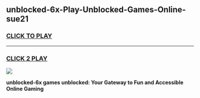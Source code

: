 
## unblocked-6x-Play-Unblocked-Games-Online-sue21
<h3>
<a href="https://premium76.site?title=unblocked-6x&ref=25A">CLICK TO PLAY</a></h3>
<hr>

<h3>
<a href="https://premium76.site?title=unblocked-6x&ref=25A">CLICK 2 PLAY</a>
  
</h3>

<a href="https://premium76.site?title=unblocked-6x&ref=25A"><img src="https://clearcache.store/games.png"></a>


**unblocked-6x games unblocked: Your Gateway to Fun and Accessible Online Gaming**
